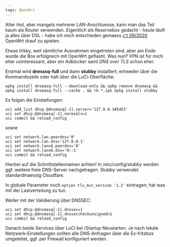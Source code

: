 ```yaml
---
tags: OpenWrt
---
```

Alter Hut, aber mangels mehrerer LAN-Anschluesse, kann man das Teil kaum als Router verwenden. Eigentlich als Reservebox gedacht - heute läuft ja alles über DSL - habe ich mich entschieden gemaess [c't 09/2020](http://www.ct.de/yuzt) OpenWrt drauf zu spielen.

Etwas trikky, weil sämtliche Ausnahmen eingetreten sind, aber am Ende wurde die Box erfolgreich mit OpenWrt geflasht. Was nun? VPN ist für mich eher uninteressant, aber ein *Adblocker* samt *DNS over TLS* schon eher.

Erstmal wird **dnmasq-full** und dann **stubby** installiert; entweder über die Kommandozeile oder halt über die LuCi-Oberfläche:

`opkg install dnsmasq-full --download-only && opkg remove dnsmasq && opkg install dnsmasq-full --cache . && rm *.ipk
opkg install stubby`

Es folgen die Einstellungen:
```
uci add_list dhcp.@dnsmasq[-1].server='127.0.0.1#5453'
uci set dhcp.@dnsmasq[-1].noresolv=1
uci commit && reload_config
```
sowie
```
uci set network.lan.peerdns='0'
uci set network.lan.dns='127.0.0.1'
uci set network.lanv6.peerdns='0'
uci set network.lanv6.dns='0::1'
uci commit && reload_config
```
Hierbei auf die Schnittstellennamen achten! In /etc/config/stubby werden ggf. weitere freie DNS-Server nachgetragen. Stubby verwendet standardmaessig Cloudfare.

In globale Parameter noch `option tls_min_version '1.2'` eintragen; hat was mit der Lastverteilung zu tun.

Weiter mit der Validierung über DNSSEC:
```
uci set dhcp.@dnsmasq[-1].dnssec=1
uci set dhcp.@dnsmasq[-1].dnsseccheckunsigned=1
uci commit && reload_config
```
Danach beide Services über LuCi bei /Startup Neustarten. Je nach lokale Netzwerk-Einstellungen sollten alle DNS-Anfragen über die Ex-fritzbox umgeleitet, ggf. per Firewall konfiguriert werden.
